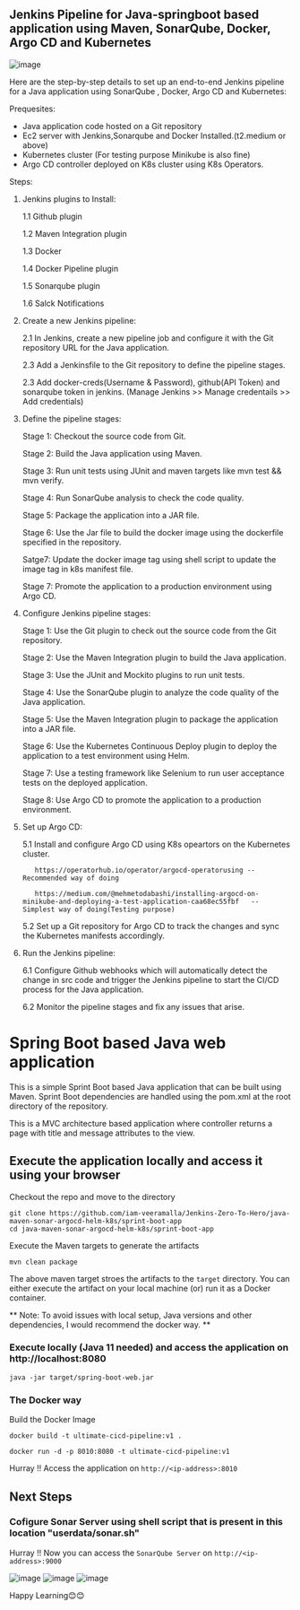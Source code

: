 Jenkins Pipeline for Java-springboot based application using Maven, SonarQube, Docker, Argo CD and Kubernetes
-------------------------------------------------------------------------------------------------------------------
![image](https://user-images.githubusercontent.com/111578142/230550209-1edd036f-5b63-4f86-8f7f-e3af3a9dbbdd.png)

Here are the step-by-step details to set up an end-to-end Jenkins pipeline for a Java application using SonarQube , Docker, Argo CD and Kubernetes:

Prequesites:

* Java application code hosted on a Git repository
* Ec2 server with Jenkins,Sonarqube and Docker Installed.(t2.medium or above)
* Kubernetes cluster (For testing purpose Minikube is also fine)
* Argo CD controller deployed on K8s cluster using K8s Operators.

Steps:

1. Jenkins plugins to Install:

     1.1 Github plugin
   
     1.2 Maven Integration plugin
   
     1.3 Docker
   
     1.4 Docker Pipeline plugin
   
     1.5 Sonarqube plugin
   
     1.6 Salck Notifications
      
2. Create a new Jenkins pipeline:

   2.1 In Jenkins, create a new pipeline job and configure it with the Git repository URL for the Java application. 
   
   2.3 Add a Jenkinsfile to the Git repository to define the pipeline stages.
   
   2.3 Add docker-creds(Username & Password), github(API Token) and sonarqube token in jenkins. (Manage Jenkins >>  Manage credentails >> Add credentials) 

3. Define the pipeline stages:

    Stage 1: Checkout the source code from Git.
    
    Stage 2: Build the Java application using Maven.
    
    Stage 3: Run unit tests using JUnit and maven targets like mvn test && mvn verify.
    
    Stage 4: Run SonarQube analysis to check the code quality.
    
    Stage 5: Package the application into a JAR file.
    
    Stage 6: Use the Jar file to build the docker image using the dockerfile specified in the repository.
    
    Satge7: Update the docker image tag using shell script to update the image tag in k8s manifest file.
    
    Stage 7: Promote the application to a production environment using Argo CD.

4. Configure Jenkins pipeline stages:

    Stage 1: Use the Git plugin to check out the source code from the Git repository.
    
    Stage 2: Use the Maven Integration plugin to build the Java application.
    
    Stage 3: Use the JUnit and Mockito plugins to run unit tests.
    
    Stage 4: Use the SonarQube plugin to analyze the code quality of the Java application.
    
    Stage 5: Use the Maven Integration plugin to package the application into a JAR file.
    
    Stage 6: Use the Kubernetes Continuous Deploy plugin to deploy the application to a test environment using Helm.
    
    Stage 7: Use a testing framework like Selenium to run user acceptance tests on the deployed application.
    
    Stage 8: Use Argo CD to promote the application to a production environment.

5. Set up Argo CD:

    5.1 Install and configure Argo CD using K8s opeartors on the Kubernetes cluster.
    
          https://operatorhub.io/operator/argocd-operatorusing -- Recommended way of doing
           
          https://medium.com/@mehmetodabashi/installing-argocd-on-minikube-and-deploying-a-test-application-caa68ec55fbf   -- Simplest way of doing(Testing purpose)
            
    5.2 Set up a Git repository for Argo CD to track the changes and sync the Kubernetes manifests accordingly.
    

6. Run the Jenkins pipeline:

   6.1 Configure Github webhooks which will automatically detect the change in src code and trigger the Jenkins pipeline to start the CI/CD process for the Java application.
   
   6.2 Monitor the pipeline stages and fix any issues that arise.



# Spring Boot based Java web application
 
This is a simple Sprint Boot based Java application that can be built using Maven. Sprint Boot dependencies are handled using the pom.xml 
at the root directory of the repository.

This is a MVC architecture based application where controller returns a page with title and message attributes to the view.

## Execute the application locally and access it using your browser

Checkout the repo and move to the directory

```
git clone https://github.com/iam-veeramalla/Jenkins-Zero-To-Hero/java-maven-sonar-argocd-helm-k8s/sprint-boot-app
cd java-maven-sonar-argocd-helm-k8s/sprint-boot-app
```

Execute the Maven targets to generate the artifacts

```
mvn clean package
```

The above maven target stroes the artifacts to the `target` directory. You can either execute the artifact on your local machine
(or) run it as a Docker container.

** Note: To avoid issues with local setup, Java versions and other dependencies, I would recommend the docker way. **


### Execute locally (Java 11 needed) and access the application on http://localhost:8080

```
java -jar target/spring-boot-web.jar
```

### The Docker way

Build the Docker Image

```
docker build -t ultimate-cicd-pipeline:v1 .
```

```
docker run -d -p 8010:8080 -t ultimate-cicd-pipeline:v1
```

Hurray !! Access the application on `http://<ip-address>:8010`


## Next Steps

### Cofigure Sonar Server using shell script that is present in this location "userdata/sonar.sh"

Hurray !! Now you can access the `SonarQube Server` on `http://<ip-address>:9000` 

![image](https://user-images.githubusercontent.com/111578142/230719676-5692da09-1089-4ae9-928e-50a9b2f56d13.png)
![image](https://user-images.githubusercontent.com/111578142/230719696-2be4d319-2171-4b11-839c-7cbee8eb3212.png)
![image](https://user-images.githubusercontent.com/111578142/230719704-2c981377-7e0c-47fd-98b1-2014dcb1d872.png)


Happy Learning😊😊

